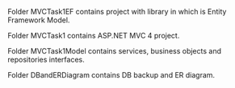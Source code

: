 Folder MVCTask1EF contains project with library in which is Entity Framework Model.

Folder MVCTask1 contains ASP.NET MVC 4 project.

Folder MVCTask1Model contains services, business objects and repositories interfaces.

Folder DBandERDiagram contains DB backup and ER diagram.